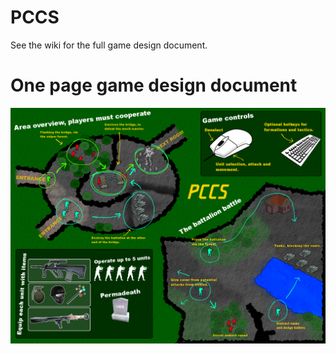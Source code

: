 PCCS
====

See the wiki for the full game design document.


One page game design document
====

![logo](https://github.com/Gerjo/PCCS/blob/master/artwork/exports/one_page_game_design.png?raw=true)